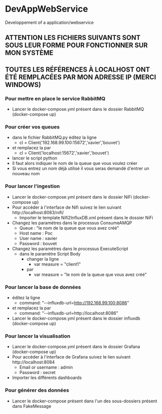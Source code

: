 # DevAppWebService
Developpement of a application/webservice

## ATTENTION LES FICHIERS SUIVANTS SONT SOUS LEUR FORME POUR FONCTIONNER SUR MON SYSTÈME 

## TOUTES LES RÉFÉRENCES À LOCALHOST ONT ÉTÉ REMPLACÉES PAR MON ADRESSE IP (MERCI WINDOWS)

### Pour mettre en place le service RabbitMQ
  - Lancer le docker-compose.yml présent dans le dossier RabbitMQ (docker-compose up)


### Pour créer vos queues
  - dans le fichier RabbitMQ.py éditez la ligne
    - cl = Client('192.168.99.100:15672','xavier','bouvet')
  - et remplacez la par
    - cl = Client('localhost:15672','xavier','bouvet')
  - lancer le script python
  - Il faut alors indiquer le nom de la queue que vous voulez créer
  - Si vous entrez un nom déjà utilisé il vous seras demandé d'entrer un nouveau nom
  

### Pour lancer l'ingestion 
- Lancer le docker-compose.yml présent dans le dossier NiFi (docker-compose up)
-  Pour accéder à l'interface de Nifi suivez le lien suivant http://localhost:8083/nifi/ 
    - Importer le template Nifi2InfluxDB.xml présent dans le dossier NiFi
  - Changez les paramètres dans le processus ConsumeAMQP
    - Queue : "le nom de la queue que vous avez créé"
    - Host name : Poc
    - User name : xavier
    - Password : bouvet
  - Changez les paramètres dans le processus ExecuteScript
    - dans le paramètre Script Body
      - changer la ligne
        - var measure = "client1"
      - par
        - var measure = "le nom de la queue que vous avez créé"
    

### Pour lancer la base de données
  - éditez la ligne
    - command: "--influxdb-url=http://192.168.99.100:8086" 
  - et remplacez la par 
    - command: "--influxdb-url=http://localhost:8086" 
  - Lancer le docker-compose.yml présent dans le dossier influxdb (docker-compose up)
  
  
### Pour lancer la visualisation
  - Lancer le docker-compose.yml présent dans le dossier Grafana (docker-compose up)
  - Pour accéder à l'interface de Grafana suivez le lien suivant http://localhost:8084 
    - Email or username : admin
    - Password : secret
  - Importer les différents dashboards
  
### Pour générer des données
  - Lancer le docker-compose présent dans l'un des sous-dossiers présent dans FakeMessage
